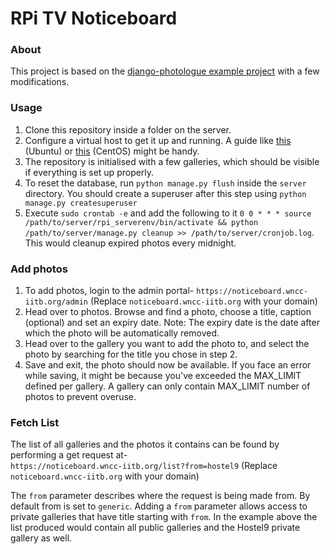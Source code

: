 # RPi TV Noticeboard

### About

This project is based on the [django-photologue example project](https://github.com/jdriscoll/django-photologue) with a few modifications.

### Usage

1. Clone this repository inside a folder on the server.
2. Configure a virtual host to get it up and running. A guide like [this](https://www.digitalocean.com/community/tutorials/how-to-serve-django-applications-with-apache-and-mod_wsgi-on-ubuntu-16-04) (Ubuntu) or [this](https://www.digitalocean.com/community/tutorials/how-to-serve-django-applications-with-apache-and-mod_wsgi-on-centos-7) (CentOS) might be handy.
3. The repository is initialised with a few galleries, which should be visible if everything is set up properly.
4. To reset the database, run `python manage.py flush` inside the `server` directory. You should create a superuser after this step using `python manage.py createsuperuser`
5. Execute `sudo crontab -e` and add the following to it `0 0 * * * source /path/to/server/rpi_serverenv/bin/activate && python /path/to/server/manage.py cleanup >> /path/to/server/cronjob.log`. This would cleanup expired photos every midnight.


### Add photos
1. To add photos, login to the admin portal- `https://noticeboard.wncc-iitb.org/admin` (Replace `noticeboard.wncc-iitb.org` with your domain)
2. Head over to photos. Browse and find a photo, choose a title, caption (optional) and set an expiry date.
Note: The expiry date is the date after which the photo will be automatically removed.
3. Head over to the gallery you want to add the photo to, and select the photo by searching for the title you chose in step 2.
4. Save and exit, the photo should now be available. If you face an error while saving, it might be because you've exceeded the MAX_LIMIT defined per gallery. A gallery can only contain MAX_LIMIT number of photos to prevent overuse.


### Fetch List

The list of all galleries and the photos it contains can be found by performing a get request at-  
`https://noticeboard.wncc-iitb.org/list?from=hostel9`
(Replace `noticeboard.wncc-iitb.org` with your domain)

The `from` parameter describes where the request is being made from. By default from is set to `generic`.
Adding a `from` parameter allows access to private galleries that have title starting with `from`.
In the example above the list produced would contain all public galleries and the Hostel9 private gallery as well.
